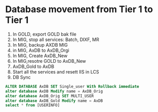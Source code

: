 # Database movement from Tier 1 to Tier 1


1. In GOLD, export GOLD bak file
2. In MIG, stop all services: Batch, DIXF, MR
3. In MIG, backup AXDB MIG
4. in MIG, AxDB to AxDB_Orgi
5. In MIG, Create AxDB_New
6. In MIG,resotre GOLD to AxDB_New
7. AxDB_Gold to AxDB
8. Start all the services and resett IIS in LCS
9. DB Sync

```sql
ALTER DATABASE AxDB SET Single_user With Rollback immediate
alter database AxDB Modify name = AxDB_Orig
alter database AxDB_Orig SET MULTI_USER
alter database AxDB_Gold Modify name = AxDB
select * from [USERINFO] 
```
